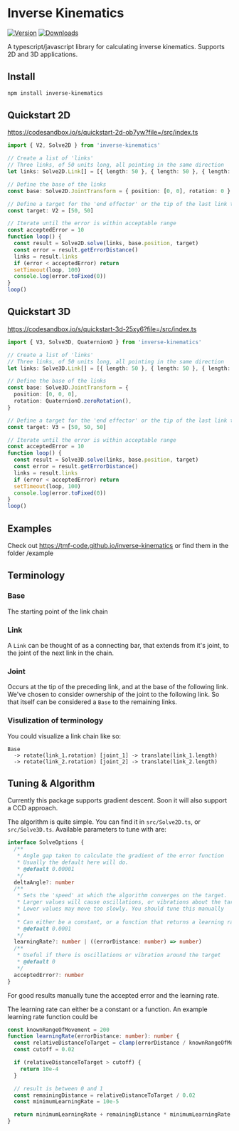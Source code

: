 # Inverse Kinematics

[![Version](https://img.shields.io/npm/v/inverse-kinematics)](https://npmjs.com/package/inverse-kinematics)
[![Downloads](https://img.shields.io/npm/dt/inverse-kinematics.svg)](https://npmjs.com/package/inverse-kinematics)

A typescript/javascript library for calculating inverse kinematics. Supports 2D and 3D applications.

## Install

```bash
npm install inverse-kinematics
```

## Quickstart 2D

https://codesandbox.io/s/quickstart-2d-ob7yw?file=/src/index.ts

```ts
import { V2, Solve2D } from 'inverse-kinematics'

// Create a list of 'links'
// Three links, of 50 units long, all pointing in the same direction
let links: Solve2D.Link[] = [{ length: 50 }, { length: 50 }, { length: 50 }]

// Define the base of the links
const base: Solve2D.JointTransform = { position: [0, 0], rotation: 0 }

// Define a target for the 'end effector' or the tip of the last link to move to
const target: V2 = [50, 50]

// Iterate until the error is within acceptable range
const acceptedError = 10
function loop() {
  const result = Solve2D.solve(links, base.position, target)
  const error = result.getErrorDistance()
  links = result.links
  if (error < acceptedError) return
  setTimeout(loop, 100)
  console.log(error.toFixed(0))
}
loop()
```

## Quickstart 3D

https://codesandbox.io/s/quickstart-3d-25xy6?file=/src/index.ts

```ts
import { V3, Solve3D, QuaternionO } from 'inverse-kinematics'

// Create a list of 'links'
// Three links, of 50 units long, all pointing in the same direction
let links: Solve3D.Link[] = [{ length: 50 }, { length: 50 }, { length: 50 }]

// Define the base of the links
const base: Solve3D.JointTransform = {
  position: [0, 0, 0],
  rotation: QuaternionO.zeroRotation(),
}

// Define a target for the 'end effector' or the tip of the last link to move to
const target: V3 = [50, 50, 50]

// Iterate until the error is within acceptable range
const acceptedError = 10
function loop() {
  const result = Solve3D.solve(links, base.position, target)
  const error = result.getErrorDistance()
  links = result.links
  if (error < acceptedError) return
  setTimeout(loop, 100)
  console.log(error.toFixed(0))
}
loop()
```

## Examples

Check out https://tmf-code.github.io/inverse-kinematics or find them in the folder /example

## Terminology

### Base

The starting point of the link chain

### Link

A `Link` can be thought of as a connecting bar, that extends from it's joint, to the joint of the next link in the chain.

### Joint

Occurs at the tip of the preceding link, and at the base of the following link. We've chosen to consider ownership of the joint to the following link. So that itself can be considered a `Base` to the remaining links.

### Visulization of terminology

You could visualize a link chain like so:

```
Base
  -> rotate(link_1.rotation) [joint_1] -> translate(link_1.length)
  -> rotate(link_2.rotation) [joint_2] -> translate(link_2.length)
```

## Tuning & Algorithm

Currently this package supports gradient descent. Soon it will also support a CCD approach.

The algorithm is quite simple. You can find it in `src/Solve2D.ts`, or `src/Solve3D.ts`. Available parameters to tune with are:

```ts
interface SolveOptions {
  /**
   * Angle gap taken to calculate the gradient of the error function
   * Usually the default here will do.
   * @default 0.00001
   */
  deltaAngle?: number
  /**
   * Sets the 'speed' at which the algorithm converges on the target.
   * Larger values will cause oscillations, or vibrations about the target
   * Lower values may move too slowly. You should tune this manually
   *
   * Can either be a constant, or a function that returns a learning rate
   * @default 0.0001
   */
  learningRate?: number | ((errorDistance: number) => number)
  /**
   * Useful if there is oscillations or vibration around the target
   * @default 0
   */
  acceptedError?: number
}
```

For good results manually tune the accepted error and the learning rate.

The learning rate can either be a constant or a function. An example learning rate function could be

```ts
const knownRangeOfMovement = 200
function learningRate(errorDistance: number): number {
  const relativeDistanceToTarget = clamp(errorDistance / knownRangeOfMovement, 0, 1)
  const cutoff = 0.02

  if (relativeDistanceToTarget > cutoff) {
    return 10e-4
  }

  // result is between 0 and 1
  const remainingDistance = relativeDistanceToTarget / 0.02
  const minimumLearningRate = 10e-5

  return minimumLearningRate + remainingDistance * minimumLearningRate
}
```
